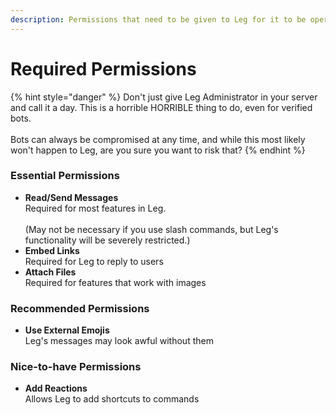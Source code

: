 ```yaml
---
description: Permissions that need to be given to Leg for it to be operational.
---
```


# Required Permissions

{% hint style="danger" %}
Don't just give Leg Administrator in your server and call it a day. This is a horrible HORRIBLE thing to do, even for verified bots.\
\
Bots can always be compromised at any time, and while this most likely won't happen to Leg, are you sure you want to risk that?
{% endhint %}

### Essential Permissions

* **Read/Send Messages**\
  Required for most features in Leg.\
  \
  (May not be necessary if you use slash commands, but Leg's functionality will be severely restricted.)
* **Embed Links**\
  Required for Leg to reply to users
* **Attach Files**\
  Required for features that work with images

### Recommended Permissions

* **Use External Emojis**\
  Leg's messages may look awful without them

### Nice-to-have Permissions

* **Add Reactions**\
  Allows Leg to add shortcuts to commands
